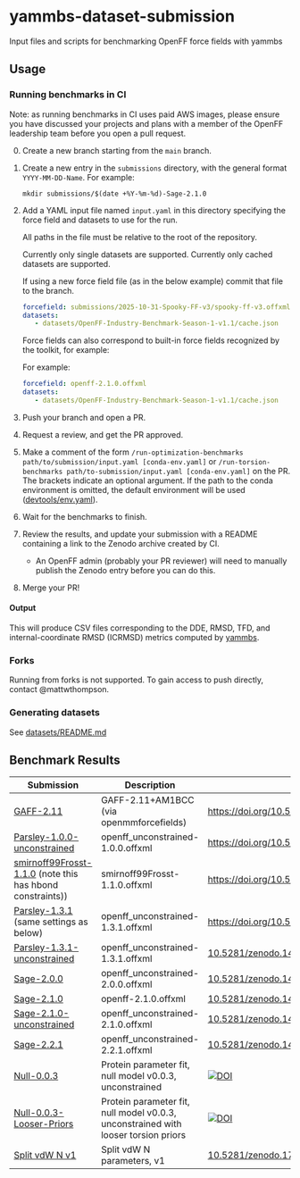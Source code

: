 # yammbs-dataset-submission
Input files and scripts for benchmarking OpenFF force fields with yammbs

## Usage

### Running benchmarks in CI

Note: as running benchmarks in CI uses paid AWS images, please ensure you have
discussed your projects and plans with a member of the OpenFF leadership team
before you open a pull request.

0. Create a new branch starting from the `main` branch.
1. Create a new entry in the `submissions` directory, with the general format
   `YYYY-MM-DD-Name`. For example:

   ``` shell
   mkdir submissions/$(date +%Y-%m-%d)-Sage-2.1.0
   ```
2. Add a YAML input file named `input.yaml` in this directory specifying the force field and datasets
   to use for the run.
   
   All paths in the file must be relative to the root of the repository.

   Currently only single datasets are supported.
   Currently only cached datasets are supported.

   If using a new force field file (as in the below example) commit that file to the branch.
   ``` yaml
   forcefield: submissions/2025-10-31-Spooky-FF-v3/spooky-ff-v3.offxml
   datasets:
      - datasets/OpenFF-Industry-Benchmark-Season-1-v1.1/cache.json
   ```

   Force fields can also correspond to built-in force fields recognized by the toolkit, for example:
   
   For example:
   ``` yaml
   forcefield: openff-2.1.0.offxml
   datasets:
      - datasets/OpenFF-Industry-Benchmark-Season-1-v1.1/cache.json
   ```

3. Push your branch and open a PR.
4. Request a review, and get the PR approved.
5. Make a comment of the form `/run-optimization-benchmarks path/to/submission/input.yaml
   [conda-env.yaml]` or `/run-torsion-benchmarks path/to-submission/input.yaml
   [conda-env.yaml]` on the PR. The brackets indicate an optional argument. If
   the path to the conda environment is omitted, the default environment will
   be used ([devtools/env.yaml](devtools/env.yaml)).
6. Wait for the benchmarks to finish.
7. Review the results, and update your submission with a README containing a
   link to the Zenodo archive created by CI.
   * An OpenFF admin (probably your PR reviewer) will need to manually publish
     the Zenodo entry before you can do this.
8. Merge your PR!

#### Output

This will produce CSV files corresponding to the DDE, RMSD, TFD, and
internal-coordinate RMSD (ICRMSD) metrics computed by [yammbs][yammbs].

### Forks

Running from forks is not supported. To gain access to push directly, contact @mattwthompson.

### Generating datasets

See [datasets/README.md](datasets/README.md)

## Benchmark Results

| Submission                                      | Description                                                                        | DOI                                                                                                         |
|-------------------------------------------------|------------------------------------------------------------------------------------|-------------------------------------------------------------------------------------------------------------|
| [GAFF-2.11](submissions/2025-05-07-GAFF) | GAFF-2.11+AM1BCC (via openmmforcefields)                                                  | https://doi.org/10.5281/zenodo.15361197
| [Parsley-1.0.0-unconstrained](submissions/2025-05-07-Parsley-1.0.0)                   | openff_unconstrained-1.0.0.offxml                                                  | https://doi.org/10.5281/zenodo.15361226                                         |
| [smirnoff99Frosst-1.1.0](submissions/2025-05-07-s99f-1.1.0) (note this has hbond constraints))                   | smirnoff99Frosst-1.1.0.offxml                                                  | https://doi.org/10.5281/zenodo.15361270       |
| [Parsley-1.3.1](submissions/2025-05-07-Parsley-1.3.1) (same settings as below)        | openff_unconstrained-1.3.1.offxml                                                  | https://doi.org/10.5281/zenodo.15362656                                                                 |
| [Parsley-1.3.1-unconstrained]                   | openff_unconstrained-1.3.1.offxml                                                  | [10.5281/zenodo.14172472](https://doi.org/10.5281/zenodo.14172472)                                          |
| [Sage-2.0.0](submissions/2024-11-19-Sage-2.0.0) | openff_unconstrained-2.0.0.offxml                                                  | [10.5281/zenodo.14188644](https://doi.org/10.5281/zenodo.14188644)                                          |
| [Sage-2.1.0]                                    | openff-2.1.0.offxml                                                                | [10.5281/zenodo.14053221](https://doi.org/10.5281/zenodo.14053221)                                          |
| [Sage-2.1.0-unconstrained]                      | openff_unconstrained-2.1.0.offxml                                                  | [10.5281/zenodo.14058464](https://doi.org/10.5281/zenodo.14058464)                                          |
| [Sage-2.2.1](submissions/2024-11-21-Sage-2.2.1) | openff_unconstrained-2.2.1.offxml                                                  | [10.5281/zenodo.14200591](https://doi.org/10.5281/zenodo.14200591)                                          |
| [Null-0.0.3](submissions/2024-12-03-Null-0.0.3) | Protein parameter fit, null model v0.0.3, unconstrained                            | [![DOI](https://zenodo.org/badge/DOI/10.5281/zenodo.14270907.svg)](https://doi.org/10.5281/zenodo.14270907) |
| [Null-0.0.3-Looser-Priors][nlp]                 | Protein parameter fit, null model v0.0.3, unconstrained with looser torsion priors | [![DOI](https://zenodo.org/badge/DOI/10.5281/zenodo.14270934.svg)](https://doi.org/10.5281/zenodo.14270934) |
| [Split vdW N v1](submissions/2025-09-16-split-N-vdW-v1) | Split vdW N parameters, v1 | [10.5281/zenodo.17163050](https://zenodo.org/records/17163051) |
<!-- ENDOFTABLE -->

[Sage-2.1.0]: submissions/2024-11-07-Sage-2.1.0
[Sage-2.1.0-unconstrained]: submissions/2024-11-08-Sage-2.1.0-unconstrained
[Parsley-1.3.1-unconstrained]: submissions/2024-11-13-Parsley-1.3.1
[nlp]: submissions/2024-12-03-Null-0.0.3-Looser-Priors


<!-- References -->
[qcsubmit]: https://github.com/openforcefield/openff-qcsubmit
[yammbs]: https://github.com/openforcefield/yammbs

